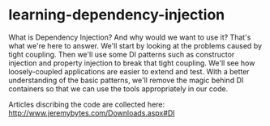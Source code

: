 learning-dependency-injection
=============================

What is Dependency Injection? And why would we want to use it? That's what we're here to answer. We'll start by looking at the problems caused by tight coupling. Then we'll use some DI patterns such as constructor injection and property injection to break that tight coupling. We'll see how loosely-coupled applications are easier to extend and test. With a better understanding of the basic patterns, we'll remove the magic behind DI containers so that we can use the tools appropriately in our code.

Articles discribing the code are collected here: http://www.jeremybytes.com/Downloads.aspx#DI
